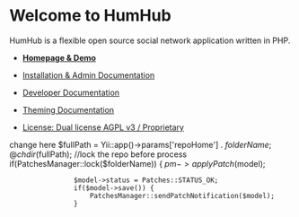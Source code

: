 Welcome to HumHub 
=================

HumHub is a flexible open source social network application written in PHP.

- <a href="http://humhub.org" target="_blank">**Homepage & Demo**</a>

- <a href="protected/docs/guide/administration/index.md">Installation & Admin Documentation</a>
- <a href="protected/docs/guide/developer/index.md">Developer Documentation</a>
- <a href="protected/docs/guide/theming/index.md">Theming Documentation</a>


- <a href="protected/docs/license.md">License: Dual license AGPL v3 / Proprietary</a>

change here
$fullPath = Yii::app()->params['repoHome'] . $folderName;
                @chdir($fullPath);
                //lock the repo before process
                if(PatchesManager::lock($folderName)) {
                    $pm->applyPatch($model);

                    $model->status = Patches::STATUS_OK;
                    if($model->save()) {
                        PatchesManager::sendPatchNotification($model);
                    }
